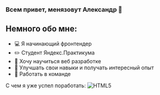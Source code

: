 ### Всем привет, менязовут Александр 👋

## Немного обо мне:
- 💻 Я начинающий фронтендер
- ✏️ Студент Яндекс.Практикума
- 🎯 Хочу научиться веб разработке
- 💪 Улучшать свои навыки и получать интересный опыт
- 🤝 Работать в команде

С чем я уже успел поработать:
![HTML5](https://img.shields.io/badge/html5-%23E34F26.svg?style=for-the-badge&logo=html5&logoColor=white)

<!--
**alkorotkovv/alkorotkovv** is a ✨ _special_ ✨ repository because its `README.md` (this file) appears on your GitHub profile.

Here are some ideas to get you started:

- 🔭 I’m currently working on ...
- 🌱 I’m currently learning ...
- 👯 I’m looking to collaborate on ...
- 🤔 I’m looking for help with ...
- 💬 Ask me about ...
- 📫 How to reach me: ...
- 😄 Pronouns: ...
- ⚡ Fun fact: ...
-->
